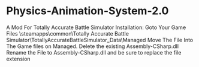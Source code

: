# Physics-Animation-System-2.0
A Mod For Totally Accurate Battle Simulator
Installation:
Goto Your Game Files
\steamapps\common\Totally Accurate Battle Simulator\TotallyAccurateBattleSimulator_Data\Managed
Move The File Into The Game files on Managed. Delete the existing Assembly-CSharp.dll
Rename the File to Assembly-CSharp.dll and be sure to replace the file extension
